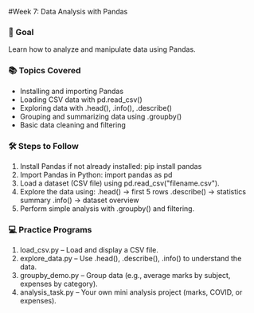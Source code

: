 #Week 7: Data Analysis with Pandas

### 🎯 Goal
Learn how to analyze and manipulate data using Pandas.

### 📚 Topics Covered
- Installing and importing Pandas
- Loading CSV data with pd.read_csv()
- Exploring data with .head(), .info(), .describe()
- Grouping and summarizing data using .groupby()
- Basic data cleaning and filtering

### 🛠 Steps to Follow
1. Install Pandas if not already installed:
   pip install pandas
2. Import Pandas in Python:
   import pandas as pd
3. Load a dataset (CSV file) using pd.read_csv("filename.csv").
4. Explore the data using:
.head() → first 5 rows
.describe() → statistics summary
.info() → dataset overview
5. Perform simple analysis with .groupby() and filtering.

### 💻 Practice Programs 
1. load_csv.py – Load and display a CSV file.
2. explore_data.py – Use .head(), .describe(), .info() to understand the data.
3. groupby_demo.py – Group data (e.g., average marks by subject, expenses by category).
4. analysis_task.py – Your own mini analysis project (marks, COVID, or expenses).

